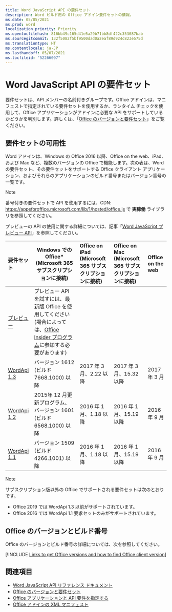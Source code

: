 ```yaml
---
title: Word JavaScript API の要件セット
description: Word ビルド用の Office アドイン要件セットの情報。
ms.date: 05/05/2021
ms.prod: word
localization_priority: Priority
ms.openlocfilehash: 816bb49c165d41e5a29b71bb8df422c353087bab
ms.sourcegitcommit: 132f5082f5bf9500dad0a2eaf89d924c823e575d
ms.translationtype: HT
ms.contentlocale: ja-JP
ms.lasthandoff: 05/07/2021
ms.locfileid: "52266097"
---
```

# <a name="word-javascript-api-requirement-sets"></a>Word JavaScript API の要件セット

要件セットは、API メンバーの名前付きグループです。Office アドインは、マニフェストで指定されている要件セットを使用するか、ランタイム チェックを使用して、Office アプリケーションがアドインに必要な API をサポートしているかどうかを判別します。詳しくは、「[Office のバージョンと要件セット](../../develop/office-versions-and-requirement-sets.md)」をご覧ください。

## <a name="requirement-set-availability"></a>要件セットの可用性

Word アドインは、Windows の Office 2016 以降、Office on the web、iPad、および Mac など、複数のバージョンの Office で機能します。次の表は、Word の要件セット、その要件セットをサポートする Office クライアント アプリケーション、およびそれらのアプリケーションのビルド番号またはバージョン番号の一覧です。

> [!NOTE]
> 番号付きの要件セットで API を使用するには、CDN: https://appsforoffice.microsoft.com/lib/1/hosted/office.js で **実稼働** ライブラリを参照してください。
>
> プレビューの API の使用に関する詳細については、記事「[Word JavaScript プレビュー API](word-preview-apis.md)」を参照してください。

|  要件セット  |   Windows での Office\*<br>(Microsoft 365 サブスクリプションに接続)  |  Office on iPad<br>(Microsoft 365 サブスクリプションに接続)  |  Office on Mac<br>(Microsoft 365 サブスクリプションに接続)  | Office on the web  |
|:-----|-----|:-----|:-----|:-----|
| [プレビュー](word-preview-apis.md) | プレビュー API を試すには、最新版 Office を使用してください (場合によっては、[Office Insider プログラム](https://insider.office.com)に参加する必要があります) |
| [WordApi 1.3](word-api-1-3-requirement-set.md) | バージョン 1612 (ビルド 7668.1000) 以降| 2017 年 3 月、2.22 以降 | 2017 年 3 月、15.32 以降| 2017 年 3 月 |
| [WordApi 1.2](word-api-1-2-requirement-set.md) | 2015年 12 月更新プログラム、バージョン 1601 (ビルド 6568.1000) 以降 | 2016 年 1 月、1.18 以降 | 2016 年 1 月、15.19 以降| 2016 年 9 月 |
| [WordApi 1.1](word-api-1-1-requirement-set.md) | バージョン 1509 (ビルド 4266.1001) 以降| 2016 年 1 月、1.18 以降 | 2016 年 1 月、15.19 以降| 2016 年 9 月 |

> [!NOTE]
> サブスクリプション版以外の Office でサポートされる要件セットは次のとおりです。
>
> - Office 2019 では WordApi 1.3 以前がサポートされています。
> - Office 2016 では WordApi 1.1 要求セットのみがサポートされています。

## <a name="office-versions-and-build-numbers"></a>Office のバージョンとビルド番号

Office のバージョンとビルド番号の詳細については、次を参照してください。

[!INCLUDE [Links to get Office versions and how to find Office client version](../../includes/links-get-office-versions-builds.md)]

## <a name="see-also"></a>関連項目

- [Word JavaScript API リファレンス ドキュメント](/javascript/api/word)
- [Office のバージョンと要件セット](../../develop/office-versions-and-requirement-sets.md)
- [Office アプリケーションと API 要件を指定する](../../develop/specify-office-hosts-and-api-requirements.md)
- [Office アドインの XML マニフェスト](../../develop/add-in-manifests.md)
